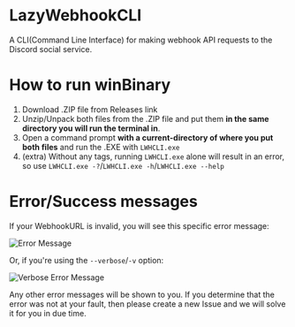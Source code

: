 # LazyWebhookCLI
A CLI(Command Line Interface) for making webhook API requests to the Discord social service.

# How to run winBinary

1. Download .ZIP file from Releases link
2. Unzip/Unpack both files from the .ZIP file and put them **in the same directory you will run the terminal in**.
3. Open a command prompt **with a current-directory of where you put both files** and run the .EXE with ``LWHCLI.exe``
4. (extra) Without any tags, running ``LWHCLI.exe`` alone will result in an error, so use ``LWHCLI.exe -?``/``LWHCLI.exe -h``/``LWHCLI.exe --help``

# Error/Success messages

If your WebhookURL is invalid, you will see this specific error message:

![Error Message](https://imgur.com/a/sTHPZPt)

Or, if you're using the ``--verbose``/``-v`` option:

![Verbose Error Message](https://imgur.com/oTXKR9w)

Any other error messages will be shown to you. If you determine that the error was not at your fault, then please create a new Issue and we will solve it for you in due time.
